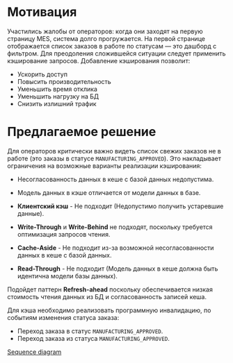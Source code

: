 # Мотивация
Участились жалобы от операторов: когда они заходят на первую страницу MES, система долго прогружается. На первой странице отображается список заказов в работе по статусам — это дашборд с фильтром.
Для преодоления сложившейся ситуации следует применить кэширование запросов.
Добавление кэширования позволит:
- Ускорить доступ
- Повысить производительность
- Уменьшить время отклика
- Уменьшить нагрузку на БД
- Снизить излишний трафик

# Предлагаемое решение
Для операторов критически важно видеть список свежих заказов не в работе (это заказы в статусе `MANUFACTURING_APPROVED`).
Это накладывает ограничения на возможные варианты реализации кэширования:
- Несогласованность данных в кеше с базой данных недопустима.
- Модель данных в кэше отличается от модели данных в базе.

- **Клиентский кэш** - Не подходит (Недопустимо получить устаревшие данные).
- **Write-Through** и **Write-Behind** не подходят, поскольку требуется оптимизация запросов чтения.
- **Cache-Aside** - Не подходит из-за возможной несогласованности данных в кеше с базой данных.
- **Read-Through** -  Не подходит (Модель данных в кеше должна быть идентична модели базы данных).

Подойдет паттерн **Refresh-ahead** поскольку обеспечивается низкая стоимость чтения данных из БД и согласованность записей кеша.

Для кэша необходимо реализовать программную инвалидацию, по событиям изменения статуса заказа:
- Переход заказа в статус `MANUFACTURING_APPROVED`.
- Переход заказа из статуса `MANUFACTURING_APPROVED`.

[Sequence diagram](./CacheSequence.puml)